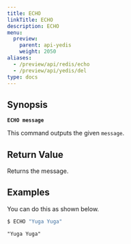 ```yaml
---
title: ECHO
linkTitle: ECHO
description: ECHO
menu:
  preview:
    parent: api-yedis
    weight: 2050
aliases:
  - /preview/api/redis/echo
  - /preview/api/yedis/del
type: docs
---
```


## Synopsis

**`ECHO message`**

This command outputs the given `message`.

## Return Value
Returns the message.

## Examples

You can do this as shown below.

```sh
$ ECHO "Yuga Yuga"
```

```
"Yuga Yuga"
```
